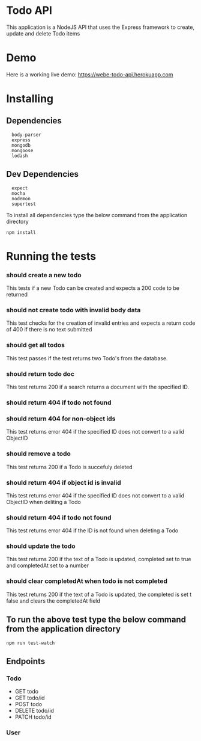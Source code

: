 # Todo API

This application is a NodeJS API that uses the Express framework to create, update and delete Todo items

# Demo

Here is a working live demo: https://webe-todo-api.herokuapp.com


# Installing
## Dependencies
```
  body-parser
  express
  mongodb
  mongoose
  lodash

```

## Dev Dependencies
```
  expect
  mocha
  nodemon
  supertest

```
To install all dependencies type the below command from the application directory

```
npm install

```
# Running the tests

### should create a new todo

This tests if a new Todo can be created and expects a 200 code to be returned

### should not create todo with invalid body data
This test checks for the creation of invalid entries and expects a return code of 400 if there is no text submitted

### should get all todos
This test passes if the test returns two Todo's from the database.

### should return todo doc
This test returns 200 if a search returns a document with the specified ID.

### should return 404 if todo not found

### should return 404 for non-object ids
This test returns error 404 if the specified ID does not convert to a valid ObjectID

### should remove a todo
This test returns 200 if a Todo is succefuly deleted

### should return 404 if object id is invalid
This test returns error 404 if the specified ID does not convert to a valid ObjectID when deliting a Todo

### should return 404 if todo not found
This test returns error 404 if the ID is not found when deleting a Todo

### should update the todo
This test returns 200 if the text of a Todo is updated, completed set to true and completedAt set to a number

### should clear completedAt when todo is not completed
This test returns 200 if the text of a Todo is updated, the completed is set t false and clears the completedAt field


## To run the above test type the below command from the application directory

```
npm run test-watch

```
## Endpoints
### Todo
- GET todo
- GET todo/id
- POST todo
- DELETE todo/id
- PATCH todo/id

### User
